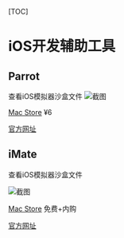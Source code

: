 [TOC]

# iOS开发辅助工具

## Parrot
查看iOS模拟器沙盒文件 
![截图](http://is1.mzstatic.com/image/thumb/Purple128/v4/09/7a/54/097a54cb-0d2e-3f1d-6f0a-9fc7d5148923/source/800x500bb.jpg "截图")

[Mac Store](https://itunes.apple.com/cn/app/parrot-development-assistant/id1213696021?l=en&mt=12) ¥6

[官方网址](https://codebit.co/parrot/)


## iMate
查看iOS模拟器沙盒文件

![截图](http://is3.mzstatic.com/image/thumb/Purple111/v4/9c/35/c1/9c35c15e-0e63-9dab-2c0b-92d0b21a9fbf/source/800x500bb.jpg "截图")

[Mac Store](https://itunes.apple.com/cn/app/imate/id1225021443?l=en&mt=12) 免费+内购

[官方网址](http://imate.playstone.org)

